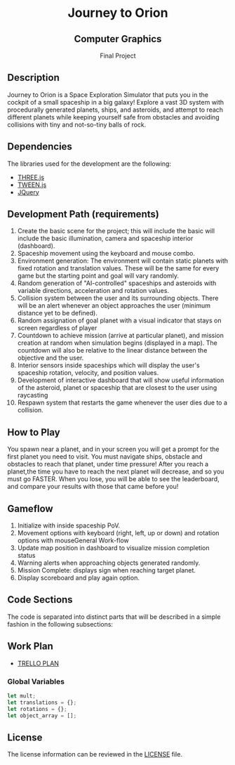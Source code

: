 <h1 align="center">Journey to Orion</h1>
<h2 align="center">Computer Graphics</h2>
<p align="center">Final Project</p>

## Description
Journey to Orion is a Space Exploration Simulator that puts you in the cockpit of a small spaceship in a big galaxy! Explore a vast 3D system with procedurally generated planets, ships, and asteroids, and attempt to reach different planets while keeping yourself safe from obstacles and avoiding collisions with tiny and not-so-tiny balls of rock. 

## Dependencies
The libraries used for the development are the following:
- [THREE.js](https://threejs.org/)
- [TWEEN.js](https://createjs.com/tweenjs)
- [JQuery](https://jquery.com/)

## Development Path (requirements)
1. Create the basic scene for the project; this will include the basic will include the basic illumination, camera and spaceship interior (dashboard).
2. Spaceship movement using the keyboard and mouse combo.
3. Environment generation: The environment will contain static planets with fixed rotation and translation values. These will be the same for every game but the starting point and goal will vary randomly.
4. Random generation of "AI-controlled" spaceships and asteroids with variable directions, acceleration and rotation values.
5. Collision system between the user and its surrounding objects. There will be an alert whenever an object approaches the user (minimum distance yet to be defined).
6. Random assignation of goal planet with a visual indicator that stays on screen regardless of player
7. Countdown to achieve mission (arrive at particular planet), and mission creation at random when simulation begins (displayed in a map). The countdown will also be relative to the linear distance between the objective and the user.
8. Interior sensors inside spaceships which will display the user's spaceship rotation, velocity, and position values.
9. Development of interactive dashboard that will show useful information of the asteroid, planet or spaceship that are closest to the user using raycasting
10. Respawn system that restarts the game whenever the user dies due to a collision.


## How to Play
You spawn near a planet, and in your screen you will get a prompt for the first planet you need to visit. You must navigate ships, obstacle and obstacles to reach that planet, under time pressure! After you reach a planet,the time you have to reach the next planet will decrease, and so you must go FASTER. When you lose, you will be able to see the leaderboard, and compare your results with those that came before you!

## Gameflow
1. Initialize with inside spaceship PoV. 
2. Movement options with keyboard (right, left, up or down) and rotation options with mouseGeneral Work-flow
3. Update map position in dashboard to visualize mission completion status
4. Warning alerts when approaching objects generated randomly. 
5. Mission Complete: displays sign when reaching target planet. 
6. Display scoreboard and play again option. 

## Code Sections

The code is separated into distinct parts that will be described in a simple fashion in the following subsections:

## Work Plan
- [TRELLO PLAN](https://trello.com/b/zfwuQ9vi)

### Global Variables
```javascript
let mult;
let translations = {};
let rotations = {};
let object_array = [];          
```

## License
The license information can be reviewed in the [LICENSE](https://github.com/cxrlos/Journey_to_Orion/blob/master/LICENSE) file.
